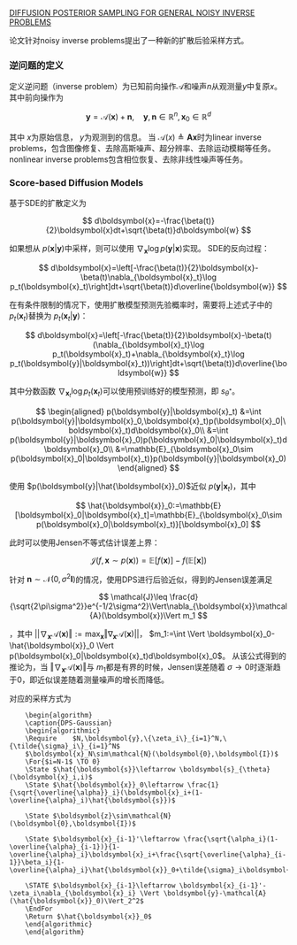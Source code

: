 [DIFFUSION POSTERIOR SAMPLING FOR GENERAL NOISY INVERSE PROBLEMS](https://arxiv.org/pdf/2209.14687)


论文针对noisy inverse problems提出了一种新的扩散后验采样方式。
### 逆问题的定义
定义逆问题（inverse problem）为已知前向操作$\mathcal{A}$和噪声$n$从观测量$y$中复原$x$。其中前向操作为

$$
\boldsymbol{y}=\mathcal{A}(\boldsymbol{x})+\boldsymbol{n},\quad \boldsymbol{y},\boldsymbol{n}\in\mathbb{R}^n,\boldsymbol{x}_0\in\mathbb{R}^d
$$

其中 $x$为原始信息， $y$为观测到的信息。
当 $\mathcal{A}(x)\triangleq \boldsymbol{A}\boldsymbol{x}$时为linear inverse problems，包含图像修复、去除高斯噪声、超分辨率、去除运动模糊等任务。
nonlinear inverse problems包含相位恢复、去除非线性噪声等任务。
### Score-based Diffusion Models
基于SDE的扩散定义为

$$
d\boldsymbol{x}=-\frac{\beta(t)}{2}\boldsymbol{x}dt+\sqrt{\beta(t)}d\boldsymbol{w}
$$

如果想从 $p(\boldsymbol{x}|\boldsymbol{y})$中采样，则可以使用 $\nabla_{\boldsymbol{x}}\log p(\boldsymbol{y}|\boldsymbol{x})$实现。
SDE的反向过程：

$$
d\boldsymbol{x}=\left[-\frac{\beta(t)}{2}\boldsymbol{x}-\beta(t)\nabla_{\boldsymbol{x}_t}\log p_t(\boldsymbol{x}_t)\right]dt+\sqrt{\beta(t)}d\overline{\boldsymbol{w}}
$$

在有条件限制的情况下，使用扩散模型预测先验概率时，需要将上述式子中的 $p_t(\boldsymbol{x}_t)$替换为 $p_t(\boldsymbol{x}_t|\boldsymbol{y})$：

$$
d\boldsymbol{x}=\left[-\frac{\beta(t)}{2}\boldsymbol{x}-\beta(t)(\nabla_{\boldsymbol{x}_t}\log p_t(\boldsymbol{x}_t)+\nabla_{\boldsymbol{x}_t}\log p_t(\boldsymbol{y}|\boldsymbol{x}_t))\right]dt+\sqrt{\beta(t)}d\overline{\boldsymbol{w}}
$$

其中分数函数 $\nabla_{\boldsymbol{x}_t}\log p_t(\boldsymbol{x}_t)$可以使用预训练好的模型预测，即 $s_{\theta^*}$。

$$
\begin{aligned}
p(\boldsymbol{y}|\boldsymbol{x}_t)
&=\int p(\boldsymbol{y}|\boldsymbol{x}_0,\boldsymbol{x}_t)p(\boldsymbol{x}_0|\boldsymbol{x}_t)d\boldsymbol{x}_0\\
&=\int p(\boldsymbol{y}|\boldsymbol{x}_0)p(\boldsymbol{x}_0|\boldsymbol{x}_t)d\boldsymbol{x}_0\\
&=\mathbb{E}_{\boldsymbol{x}_0\sim p(\boldsymbol{x}_0|\boldsymbol{x}_t)}p(\boldsymbol{y}|\boldsymbol{x}_0)
\end{aligned}
$$

使用 $p(\boldsymbol{y}|\hat{\boldsymbol{x}}_0)$近似 $p(\boldsymbol{y}|\boldsymbol{x}_t)$，其中

$$
\hat{\boldsymbol{x}}_0:=\mathbb{E}[\boldsymbol{x}_0|\boldsymbol{x}_t]=\mathbb{E}_{\boldsymbol{x}_0\sim p(\boldsymbol{x}_0|\boldsymbol{x}_t)}[\boldsymbol{x}_0]
$$


此时可以使用Jensen不等式估计误差上界：

$$
\mathcal{J}(f,\mathbf{x}\sim p(\mathbf{x}))=\mathbb{E}[f(\mathbf{x})]-f(\mathbb{E}[\mathbf{x}])
$$

针对 $\boldsymbol{n}\sim\mathcal{N}(0,\sigma^2\boldsymbol{I})$的情况，使用DPS进行后验近似，得到的Jensen误差满足

$$
\mathcal{J}\leq \frac{d}{\sqrt{2\pi\sigma^2}}e^{-1/2\sigma^2}\Vert\nabla_{\boldsymbol{x}}\mathcal{A}(\boldsymbol{x})\Vert m_1
$$

，其中 $||\nabla_{\boldsymbol{x}}\mathcal{A}(\boldsymbol{x}) \Vert:=\max_{\boldsymbol{x}} \Vert \nabla_{\boldsymbol{x}}\mathcal{A}(\boldsymbol{x})||$， $m_1:=\int \Vert \boldsymbol{x}_0-\hat{\boldsymbol{x}}_0 \Vert p(\boldsymbol{x}_0|\boldsymbol{x}_t)d\boldsymbol{x}_0$。
从该公式得到的推论为，当 $\Vert \nabla_{\boldsymbol{x}}\mathcal{A}(\boldsymbol{x}) \Vert$与 $m_1$都是有界的时候，Jensen误差随着 $\sigma\rightarrow 0$时逐渐趋于0，即近似误差随着测量噪声的增长而降低。

对应的采样方式为
```pseudo
    \begin{algorithm}
    \caption{DPS-Gaussian}
    \begin{algorithmic}
	\Require    $N,\boldsymbol{y},\{\zeta_i\}_{i=1}^N,\{\tilde{\sigma}_i\}_{i=1}^N$
    $\boldsymbol{x}_N\sim\mathcal{N}(\boldsymbol{0},\boldsymbol{I})$
    \For{$i=N-1$ \TO 0}
    \State $\hat{\boldsymbol{s}}\leftarrow \boldsymbol{s}_{\theta}(\boldsymbol{x}_i,i)$
    \State $\hat{\boldsymbol{x}}_0\leftarrow \frac{1}{\sqrt{\overline{\alpha}}_i}(\boldsymbol{x}_i+(1-\overline{\alpha}_i)\hat{\boldsymbol{s}})$
    
    \State $\boldsymbol{z}\sim\mathcal{N}(\boldsymbol{0},\boldsymbol{I})$
    
    \State $\boldsymbol{x}_{i-1}'\leftarrow \frac{\sqrt{\alpha_i}(1-\overline{\alpha}_{i-1})}{1-\overline{\alpha}_i}\boldsymbol{x}_i+\frac{\sqrt{\overline{\alpha}_{i-1}}\beta_i}{1-\overline{\alpha}_i}\hat{\boldsymbol{x}}_0+\tilde{\sigma}_i\boldsymbol{z}$
    
    \STATE $\boldsymbol{x}_{i-1}\leftarrow \boldsymbol{x}_{i-1}'-\zeta_i\nabla_{\boldsymbol{x}_i} \Vert \boldsymbol{y}-\mathcal{A}(\hat{\boldsymbol{x}}_0)\Vert_2^2$
    \EndFor
    \Return $\hat{\boldsymbol{x}}_0$
	\end{algorithmic}
    \end{algorithm}
```
